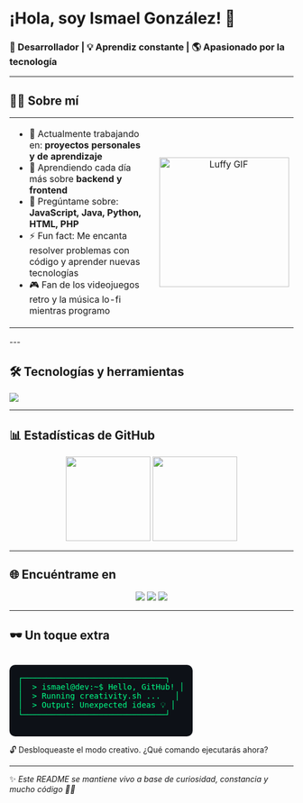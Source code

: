 # ¡Hola, soy Ismael González! 👋

### 🚀 Desarrollador | 💡 Aprendiz constante | 🌎 Apasionado por la tecnología

---

## 👨‍💻 Sobre mí
<table style="border: none; border-collapse: collapse;">
<tr style="border: none;">
<td style="border: none; vertical-align: top;">

- 🔭 Actualmente trabajando en: **proyectos personales y de aprendizaje**  
- 🌱 Aprendiendo cada día más sobre **backend y frontend**  
- 💬 Pregúntame sobre: **JavaScript, Java, Python, HTML, PHP**  
- ⚡ Fun fact: Me encanta resolver problemas con código y aprender nuevas tecnologías  
- 🎮 Fan de los videojuegos retro y la música lo-fi mientras programo  

</td>
<td style="border: none; padding-left: 20px;" align="center">
  <img src="https://media0.giphy.com/media/v1.Y2lkPTc5MGI3NjExdXl4dXN0dms3dnl2enl5dW9zOXVwMGhpbXNwdzkxbjRlYWFkN2lhcCZlcD12MV9pbnRlcm5hbF9naWZfYnlfaWQmY3Q9Zw/78XCFBGOlS6keY1Bil/giphy.gif" width="230" alt="Luffy GIF"/>
</td>
</tr>
</table>
---

## 🛠️ Tecnologías y herramientas
<p align="left">
  <img src="https://skillicons.dev/icons?i=js,java,python,html,php,git,github,vscode" />
</p>

---

## 📊 Estadísticas de GitHub
<p align="center">
  <img src="https://github-readme-stats.vercel.app/api?username=Ismael54369&show_icons=true&theme=tokyonight" height="150"/>
  <img src="https://github-readme-stats.vercel.app/api/top-langs/?username=Ismael54369&layout=compact&theme=tokyonight" height="150"/>
</p>

---

## 🌐 Encuéntrame en
<p align="center">
  <a href="https://github.com/Ismael54369"><img src="https://img.shields.io/badge/GitHub-181717?style=for-the-badge&logo=github&logoColor=white"/></a>
  <a href="https://www.linkedin.com/in/ismael-gonzalez/"><img src="https://img.shields.io/badge/LinkedIn-0077B5?style=for-the-badge&logo=linkedin&logoColor=white"/></a>
  <a href="mailto:ismael.gonzalez@example.com"><img src="https://img.shields.io/badge/Email-D14836?style=for-the-badge&logo=gmail&logoColor=white"/></a>
</p>

---

## 🕶️ Un toque extra

<p align="center">
  <pre style="font-family: monospace; background-color: #0d1117; color: #00ff88; padding: 15px; border-radius: 10px; display: inline-block; text-align: left;">
┌──────────────────────────────┐
│  > ismael@dev:~$ Hello, GitHub! │
│  > Running creativity.sh ...   │
│  > Output: Unexpected ideas 💡 │
└──────────────────────────────┘
  </pre>
  <br>
  <span title="👀 ¡Has encontrado un easter egg secreto!">
    🔓 Desbloqueaste el modo creativo. ¿Qué comando ejecutarás ahora?
  </span>
</p>

---

✨ _Este README se mantiene vivo a base de curiosidad, constancia y mucho código 🧑‍💻_
